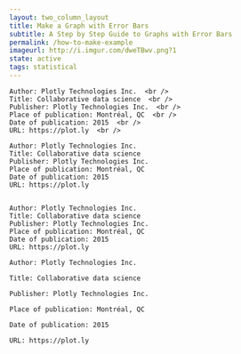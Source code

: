 ```yaml
---
layout: two_column_layout
title: Make a Graph with Error Bars
subtitle: A Step by Step Guide to Graphs with Error Bars
permalink: /how-to-make-example
imageurl: http://i.imgur.com/dweTBwv.png?1
state: active
tags: statistical
---
```


<style>
code{
  font-familly: sans-serif;
  }

</style>

```
Author: Plotly Technologies Inc.  <br />
Title: Collaborative data science  <br />
Publisher: Plotly Technologies Inc.  <br />
Place of publication: Montréal, QC  <br />
Date of publication: 2015  <br />
URL: https://plot.ly  <br />
```



  ```
  Author: Plotly Technologies Inc.  
  Title: Collaborative data science  
  Publisher: Plotly Technologies Inc.  
  Place of publication: Montréal, QC  
  Date of publication: 2015  
  URL: https://plot.ly  
  ```
  
  
<code>
Author: Plotly Technologies Inc.  
Title: Collaborative data science  
Publisher: Plotly Technologies Inc.  
Place of publication: Montréal, QC  
Date of publication: 2015  
URL: https://plot.ly  
</code>



<code>
Author: Plotly Technologies Inc.  <br />
Title: Collaborative data science  <br />
Publisher: Plotly Technologies Inc.  <br />
Place of publication: Montréal, QC  <br />
Date of publication: 2015  <br />
URL: https://plot.ly  <br />
</code>
